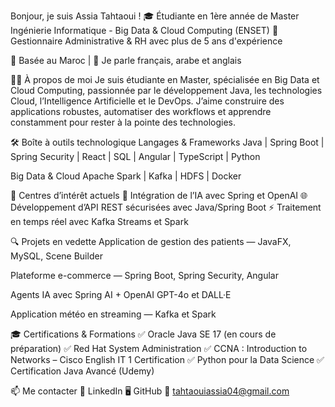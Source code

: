  Bonjour, je suis Assia Tahtaoui !
🎓 Étudiante en 1ère année de Master Ingénierie Informatique - Big Data & Cloud Computing (ENSET)
💼 Gestionnaire Administrative & RH avec plus de 5 ans d'expérience

📍 Basée au Maroc | 💬 Je parle français, arabe et anglais

👩‍💻 À propos de moi
Je suis étudiante en Master, spécialisée en Big Data et Cloud Computing, passionnée par le développement Java, les technologies Cloud, l’Intelligence Artificielle et le DevOps.
J’aime construire des applications robustes, automatiser des workflows et apprendre constamment pour rester à la pointe des technologies.

🛠️ Boîte à outils technologique
Langages & Frameworks
Java | Spring Boot | Spring Security | React | SQL | Angular | TypeScript | Python

Big Data & Cloud
Apache Spark | Kafka | HDFS | Docker

🧠 Centres d’intérêt actuels
🤖 Intégration de l’IA avec Spring et OpenAI
🌐 Développement d’API REST sécurisées avec Java/Spring Boot
⚡ Traitement en temps réel avec Kafka Streams et Spark

🔍 Projets en vedette
Application de gestion des patients — JavaFX, MySQL, Scene Builder

Plateforme e-commerce — Spring Boot, Spring Security, Angular

Agents IA avec Spring AI + OpenAI GPT-4o et DALL·E

Application météo en streaming — Kafka et Spark

🎓 Certifications & Formations
✅ Oracle Java SE 17 (en cours de préparation)
✅ Red Hat System Administration
✅ CCNA : Introduction to Networks – Cisco English IT 1 Certification
✅ Python pour la Data Science
✅ Certification Java Avancé (Udemy)

📫 Me contacter
🔗 LinkedIn
🖥️ GitHub
📧 tahtaouiassia04@gmail.com
